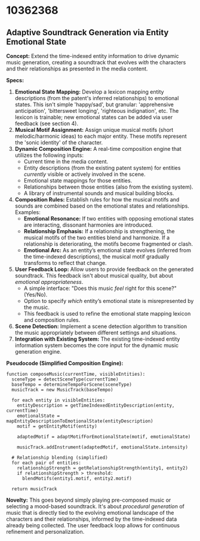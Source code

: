 # 10362368

## Adaptive Soundtrack Generation via Entity Emotional State

**Concept:** Extend the time-indexed entity information to drive dynamic music generation, creating a soundtrack that evolves *with* the characters and their relationships as presented in the media content.

**Specs:**

1.  **Emotional State Mapping:** Develop a lexicon mapping entity descriptions (from the patent's inferred relationships) to emotional states. This isn't simple 'happy/sad', but granular: 'apprehensive anticipation', 'bittersweet longing', 'righteous indignation', etc.  The lexicon is trainable; new emotional states can be added via user feedback (see section 4).
2.  **Musical Motif Assignment:** Assign unique musical motifs (short melodic/harmonic ideas) to each major entity. These motifs represent the 'sonic identity' of the character.
3.  **Dynamic Composition Engine:** A real-time composition engine that utilizes the following inputs:
    *   Current time in the media content.
    *   Entity descriptions (from the existing patent system) for entities *currently* visible or actively involved in the scene.
    *   Emotional state mappings for those entities.
    *   Relationships between those entities (also from the existing system).
    *   A library of instrumental sounds and musical building blocks.
4.  **Composition Rules:** Establish rules for how the musical motifs and sounds are combined based on the emotional states and relationships.  Examples:
    *   **Emotional Resonance:** If two entities with opposing emotional states are interacting, dissonant harmonies are introduced.
    *   **Relationship Emphasis:**  If a relationship is strengthening, the musical motifs of the two entities blend and harmonize. If a relationship is deteriorating, the motifs become fragmented or clash.
    *   **Emotional Arc:**  As an entity’s emotional state evolves (inferred from the time-indexed descriptions), the musical motif gradually transforms to reflect that change.
5.  **User Feedback Loop:**  Allow users to provide feedback on the generated soundtrack.  This feedback isn't about musical quality, but about *emotional appropriateness*.
    *   A simple interface: "Does this music *feel* right for this scene?" (Yes/No).
    *   Option to specify *which* entity’s emotional state is misrepresented by the music.
    *   This feedback is used to refine the emotional state mapping lexicon and composition rules.
6.  **Scene Detection:** Implement a scene detection algorithm to transition the music appropriately between different settings and situations.
7.  **Integration with Existing System:** The existing time-indexed entity information system becomes the core input for the dynamic music generation engine. 

**Pseudocode (Simplified Composition Engine):**

```
function composeMusic(currentTime, visibleEntities):
  sceneType = detectSceneType(currentTime)
  baseTempo = determineTempoForScene(sceneType)
  musicTrack = new MusicTrack(baseTempo)

  for each entity in visibleEntities:
    entityDescription = getTimeIndexedEntityDescription(entity, currentTime)
    emotionalState = mapEntityDescriptionToEmotionalState(entityDescription)
    motif = getEntityMotif(entity)
    
    adaptedMotif = adaptMotifForEmotionalState(motif, emotionalState) 
    
    musicTrack.addInstrument(adaptedMotif, emotionalState.intensity)
    
  # Relationship blending (simplified)
  for each pair of entities:
    relationshipStrength = getRelationshipStrength(entity1, entity2)
    if relationshipStrength > threshold:
      blendMotifs(entity1.motif, entity2.motif)

  return musicTrack
```

**Novelty:**  This goes beyond simply playing pre-composed music or selecting a mood-based soundtrack. It's about *procedural generation* of music that is directly tied to the evolving emotional landscape of the characters and their relationships, informed by the time-indexed data already being collected. The user feedback loop allows for continuous refinement and personalization.